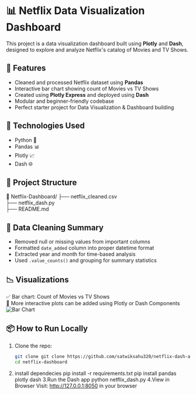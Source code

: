 # 📊 Netflix Data Visualization Dashboard

This project is a data visualization dashboard built using **Plotly** and **Dash**, designed to explore and analyze Netflix's catalog of Movies and TV Shows.

## 🚀 Features

- Cleaned and processed Netflix dataset using **Pandas**
- Interactive bar chart showing count of Movies vs TV Shows
- Created using **Plotly Express** and deployed using **Dash**
- Modular and beginner-friendly codebase
- Perfect starter project for Data Visualization & Dashboard building

## 🧰 Technologies Used

- Python 🐍
- Pandas 📊
- Plotly 📈
- Dash 🌐

## 📂 Project Structure
📁 Netflix-Dashboard/
├── netflix_cleaned.csv     
├── netflix_dash.py         
├── README.md 


## 🧹 Data Cleaning Summary

- Removed null or missing values from important columns
- Formatted `date_added` column into proper datetime format
- Extracted year and month for time-based analysis
- Used `.value_counts()` and grouping for summary statistics

## 📉 Visualizations

✅ Bar chart: Count of Movies vs TV Shows  
📍 More interactive plots can be added using Plotly or Dash Components
![Bar Chart](screenshots/barchart.png)

## 📦 How to Run Locally

1. Clone the repo:
   ```bash
   git clone git clone https://github.com/satwiksahu320/netflix-dash-app.git
   cd netflix-dashboard


2. install dependecies
   pip install -r requirements.txt
   pip install pandas plotly dash
3.Run the Dash app
  python netflix_dash.py
4.View in Browser
  Visit: http://127.0.0.1:8050 in your browser
